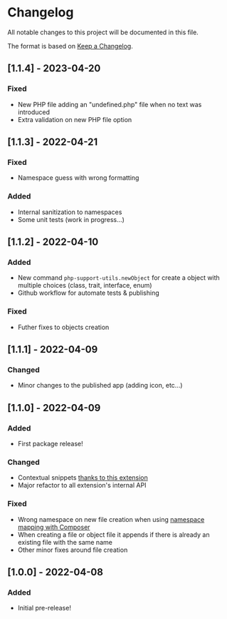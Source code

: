 # Changelog

All notable changes to this project will be documented in this file.

The format is based on [Keep a Changelog](https://keepachangelog.com/en/1.0.0/).

## [1.1.4] - 2023-04-20

### Fixed

- New PHP file adding an "undefined.php" file when no text was introduced
- Extra validation on new PHP file option

## [1.1.3] - 2022-04-21

### Fixed

- Namespace guess with wrong formatting

### Added

- Internal sanitization to namespaces
- Some unit tests (work in progress...)

## [1.1.2] - 2022-04-10

### Added

- New command `php-support-utils.newObject` for create a object with multiple choices (class, trait, interface, enum)
- Github workflow for automate tests & publishing

### Fixed

- Futher fixes to objects creation

## [1.1.1] - 2022-04-09

### Changed

- Minor changes to the published app (adding icon, etc...)

## [1.1.0] - 2022-04-09

### Added

- First package release!

### Changed

- Contextual snippets [thanks to this extension](https://marketplace.visualstudio.com/items?itemName=brpaz.contextual-snips)
- Major refactor to all extension's internal API

### Fixed

- Wrong namespace on new file creation when using [namespace mapping with Composer](https://getcomposer.org/doc/04-schema.md#autoload)
- When creating a file or object file it appends if there is already an existing file with the same name
- Other minor fixes around file creation

## [1.0.0] - 2022-04-08

### Added

- Initial pre-release! 